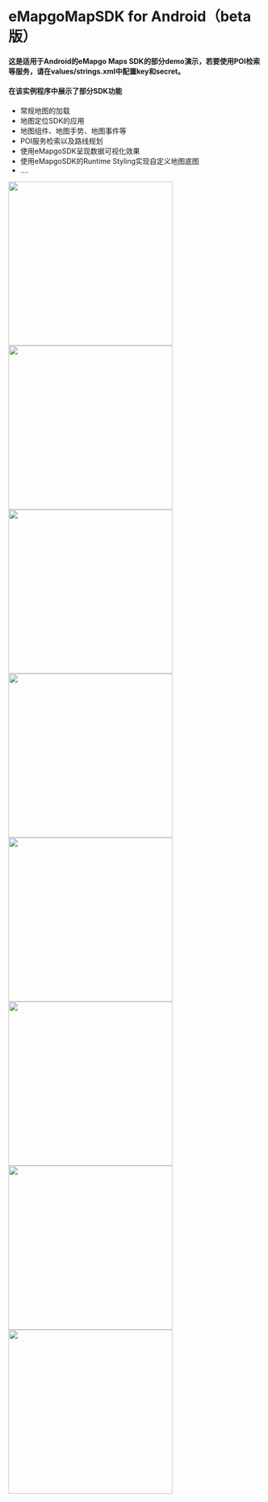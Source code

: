 # eMapgoMapSDK for Android（beta版）
#### 这是适用于Android的eMapgo Maps SDK的部分demo演示，若要使用POI检索等服务，请在values/strings.xml中配置key和secret。
#### 在该实例程序中展示了部分SDK功能
* 常规地图的加载
* 地图定位SDK的应用
* 地图组件、地图手势、地图事件等
* POI服务检索以及路线规划
* 使用eMapgoSDK呈现数据可视化效果
* 使用eMapgoSDK的Runtime Styling实现自定义地图底图
* ....


<img src="./screens/emapgo-android-sdk-screen-1.png" width="325"/> 
<img src="./screens/emapgo-android-sdk-screen-8.png" width="325"/> 
<img src="./screens/emapgo-android-sdk-screen-2.png" width="325"/> 
<img src="./screens/emapgo-android-sdk-screen-3.png" width="325"/> 
<img src="./screens/emapgo-android-sdk-screen-4.png" width="325"/> 
<img src="./screens/emapgo-android-sdk-screen-5.png" width="325"/> 
<img src="./screens/emapgo-android-sdk-screen-6.png" width="325"/> 
<img src="./screens/emapgo-android-sdk-screen-7.png" width="325"/> 
